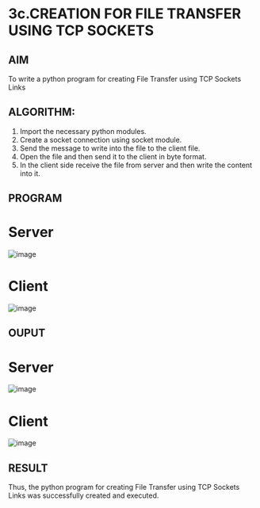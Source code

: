 # 3c.CREATION FOR FILE TRANSFER USING TCP SOCKETS
## AIM
To write a python program for creating File Transfer using TCP Sockets Links
## ALGORITHM:
1. Import the necessary python modules.
2. Create a socket connection using socket module.
3. Send the message to write into the file to the client file.
4. Open the file and then send it to the client in byte format.
5. In the client side receive the file from server and then write the content into it.
## PROGRAM

# Server

![image](https://github.com/user-attachments/assets/f73ad5b8-4ce9-424b-b323-e47bc1d65f1c)

# Client

![image](https://github.com/user-attachments/assets/37d59d9f-5d6a-498e-945d-d2981b1a8ba7)


## OUPUT

# Server

![image](https://github.com/user-attachments/assets/9492d4b8-e7c7-4766-8083-ec8e1b12aa35)

# Client

![image](https://github.com/user-attachments/assets/f2816e12-e72e-4946-ad0a-cb1768e9ef57)


## RESULT
Thus, the python program for creating File Transfer using TCP Sockets Links was 
successfully created and executed.
